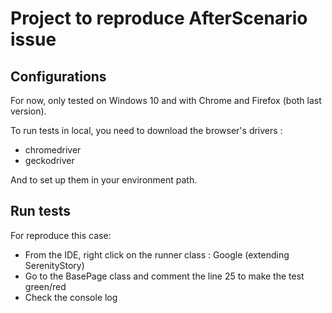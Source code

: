 # Project to reproduce AfterScenario issue

## Configurations
For now, only tested on Windows 10 and with Chrome and Firefox (both last version).

To run  tests in local, you need to download the browser's drivers :
* chromedriver
* geckodriver

And to set up them in your environment path.


## Run tests
For reproduce this case:

* From the IDE, right click on the runner class : Google (extending SerenityStory)
* Go to the BasePage class and comment the line 25 to make the test green/red
* Check the console log
   
